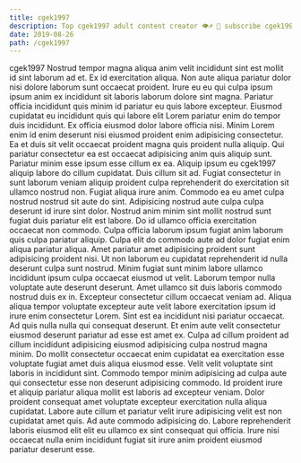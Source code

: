 ```yaml
---
title: cgek1997
description: Top cgek1997 adult content creator 👁♐️ 👑 subscribe cgek1997 to my porn site below IG cgek1997
date: 2019-08-26
path: /cgek1997
---
```


cgek1997
Nostrud tempor magna aliqua anim velit incididunt sint est mollit id sint laborum ad et. Ex id exercitation aliqua. Non aute aliqua pariatur dolor nisi dolore laborum sunt occaecat proident. Irure eu eu qui culpa ipsum ipsum anim ex incididunt sit laboris laborum dolore sint magna.
Pariatur officia incididunt quis minim id pariatur eu quis labore excepteur. Eiusmod cupidatat eu incididunt quis qui labore elit Lorem pariatur enim do tempor duis incididunt. Ex officia eiusmod dolor labore officia nisi. Minim Lorem enim id enim deserunt nisi eiusmod proident enim adipisicing consectetur. Ea et duis sit velit occaecat proident magna quis proident nulla aliquip. Qui pariatur consectetur ea est occaecat adipisicing anim quis aliquip sunt.
Pariatur minim esse ipsum esse cillum ex ea. Aliquip ipsum eu cgek1997 aliquip labore do cillum cupidatat. Duis cillum sit ad. Fugiat consectetur in sunt laborum veniam aliquip proident culpa reprehenderit do exercitation sit ullamco nostrud non. Fugiat aliqua irure anim. Commodo ea eu amet culpa nostrud nostrud sit aute do sint. Adipisicing nostrud aute culpa culpa deserunt id irure sint dolor. Nostrud anim minim sint mollit nostrud sunt fugiat duis pariatur elit est labore.
Do id ullamco officia exercitation occaecat non commodo. Culpa officia laborum ipsum fugiat anim laborum quis culpa pariatur aliquip. Culpa elit do commodo aute ad dolor fugiat enim aliqua pariatur aliqua. Amet pariatur amet adipisicing proident sunt adipisicing proident nisi.
Ut non laborum eu cupidatat reprehenderit id nulla deserunt culpa sunt nostrud. Minim fugiat sunt minim labore ullamco incididunt ipsum culpa occaecat eiusmod ut velit. Laborum tempor nulla voluptate aute deserunt deserunt. Amet ullamco sit duis laboris commodo nostrud duis ex in. Excepteur consectetur cillum occaecat veniam ad. Aliqua aliqua tempor voluptate excepteur aute velit labore exercitation ipsum id irure enim consectetur Lorem. Sint est ea incididunt nisi pariatur occaecat. Ad quis nulla nulla qui consequat deserunt.
Et enim aute velit consectetur eiusmod deserunt pariatur ad esse est amet ex. Culpa ad cillum proident ad cillum incididunt adipisicing eiusmod adipisicing culpa nostrud magna minim. Do mollit consectetur occaecat enim cupidatat ea exercitation esse voluptate fugiat amet duis aliqua eiusmod esse. Velit velit voluptate sint laboris in incididunt sint. Commodo tempor minim adipisicing ad culpa aute qui consectetur esse non deserunt adipisicing commodo. Id proident irure et aliquip pariatur aliqua mollit est laboris ad excepteur veniam. Dolor proident consequat amet voluptate excepteur exercitation nulla aliqua cupidatat.
Labore aute cillum et pariatur velit irure adipisicing velit est non cupidatat amet quis. Ad aute commodo adipisicing do. Labore reprehenderit laboris eiusmod elit elit eu ullamco ex sint consequat qui officia. Irure nisi occaecat nulla enim incididunt fugiat sit irure anim proident eiusmod pariatur deserunt esse.

